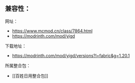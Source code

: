 兼容性：
- 

网址：
- https://www.mcmod.cn/class/7864.html
- https://modrinth.com/mod/yigd

下载地址：
- https://modrinth.com/mod/yigd/versions?l=fabric&g=1.20.1

所属整合包：
- [[百姓日用整合包]]